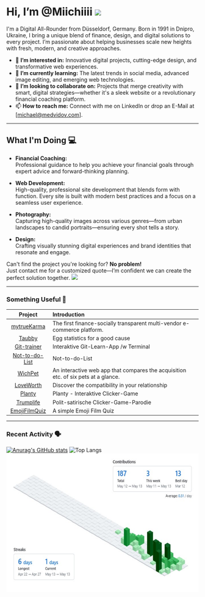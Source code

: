 <!--  ✨ Coded by
███╗   ███╗██╗██╗ ██████╗██╗  ██╗██╗██╗██╗██╗██╗
████╗ ████║██║██║██╔════╝██║  ██║██║██║██║██║██║
██╔████╔██║██║██║██║     ███████║██║██║██║██║██║
██║╚██╔╝██║██║██║██║     ██╔══██║██║██║██║██║╚═╝
██║ ╚═╝ ██║██║██║╚██████╗██║  ██║██║██║██║██║██╗
╚═╝     ╚═╝╚═╝╚═╝ ╚═════╝╚═╝  ╚═╝╚═╝╚═╝╚═╝╚═╝╚═╝     
-->
# Hi, I’m @Miichiiii <img src="https://github.com/TheDudeThatCode/TheDudeThatCode/blob/master/Assets/Hi.gif" width="35" />

I'm a Digital All-Rounder from Düsseldorf, Germany. Born in 1991 in Dnipro, Ukraine, I bring a unique blend of finance, design, and digital solutions to every project. I’m passionate about helping businesses scale new heights with fresh, modern, and creative approaches.

- 👀 **I’m interested in:** Innovative digital projects, cutting-edge design, and transformative web experiences.
- 🌱 **I’m currently learning:** The latest trends in social media, advanced image editing, and emerging web technologies.
- 💞️ **I’m looking to collaborate on:** Projects that merge creativity with smart, digital strategies—whether it's a sleek website or a revolutionary financial coaching platform.
- 📫 **How to reach me:** Connect with me on LinkedIn or drop an E-Mail at [michael@medvidov.com].

---

## What I'm Doing 💻

- **Financial Coaching:**  
  Professional guidance to help you achieve your financial goals through expert advice and forward-thinking planning.

- **Web Development:**  
  High-quality, professional site development that blends form with function. Every site is built with modern best practices and a focus on a seamless user experience.

- **Photography:**  
  Capturing high-quality images across various genres—from urban landscapes to candid portraits—ensuring every shot tells a story.

- **Design:**  
  Crafting visually stunning digital experiences and brand identities that resonate and engage.

Can't find the project you're looking for? 
 **No problem!**
<br>Just contact me for a customized quote—I’m confident we can create the perfect solution together. <img src="https://github.com/TheDudeThatCode/TheDudeThatCode/blob/master/Assets/Handshake.gif" height="32px">

---
### Something Useful 🔧 
| Project | Introduction |
| :----:  | :---- |
| [mytrueKarma](https://github.com/Miichiiii/WebsiteNachbau) | The first finance-socially transparent multi-vendor e-commerce platform.|
| [Taubby](https://github.com/Miichiiii/Taubby) | Egg statistics for a good cause|
| [Git-trainer](https://github.com/Miichiiii/git-trainer) | Interaktive Git-Learn-App /w Terminal |
| [Not-to-do-List](https://github.com/Miichiiii/Not-to-do-Liste) | Not-to-do-List |
| [WichPet](https://github.com/Miichiiii/WichPet) | An interactive web app that compares the acquisition etc. of six pets at a glance. |
| [LoveWorth](https://github.com/Miichiiii/LoveWorth) | Discover the compatibility in your relationship|
| [Planty](https://github.com/Miichiiii/Planty) | Planty - Interaktive Clicker-Game |
| [Trumplife](https://github.com/Miichiiii/Trumplife) | Polit-satirische Clicker-Game-Parodie |
| [EmojiFilmQuiz](https://github.com/Miichiiii/EmojiFilmQuiz) | A simple Emoji Film Quiz |
---

### Recent Activity 🗣

[![Anurag's GitHub stats](https://github-readme-stats.vercel.app/api?username=Miichiiii)](https://github.com/Miichiiii/github-readme-stats)                    ![Top Langs](https://github-readme-stats.vercel.app/api/top-langs/?username=Miichiiii&hide_progress=true)
<img src="/Bilder/contributions-Miichiiii.jpg" height="364px" max-width="400px">
